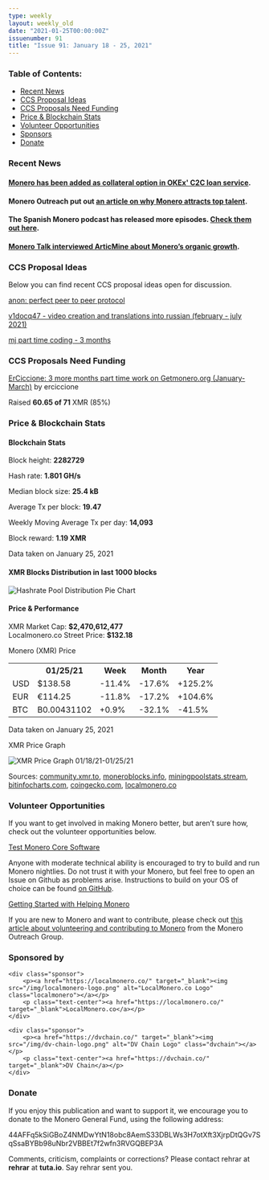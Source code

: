 ```yaml
---
type: weekly
layout: weekly_old
date: "2021-01-25T00:00:00Z"
issuenumber: 91
title: "Issue 91: January 18 - 25, 2021"
---
```

<h3>Table of Contents:</h3>
<ul class="contents">
    <li><a href="#news">Recent News</a></li>
    <li><a href="#ideas">CCS Proposal Ideas</a></li>
    <li><a href="#proposals">CCS Proposals Need Funding</a></li>
    <li><a href="#stats">Price & Blockchain Stats</a></li>
    <li><a href="#volunteer">Volunteer Opportunities</a></li>
    <li><a href="#sponsor">Sponsors</a></li>
    <li><a href="#donate">Donate</a></li>
</ul>

<h3 id="news">Recent News</h3>

<div class="newsbyte">
    <h4><a href="https://twitter.com/OKEx/status/1352487413654958082" target="_blank">Monero has been added as collateral option in OKEx' C2C loan service</a>.</h4>
</div>

<div class="newsbyte">
    <h4>Monero Outreach put out <a href="https://www.monerooutreach.org/stories/why-monero-attracts-dev-talent.html" target="_blank">an article on why Monero attracts top talent</a>.</h4>
</div>

<div class="newsbyte">
    <h4>The Spanish Monero podcast has released more episodes. <a href="https://anchor.fm/elmonero/episodes/9-Fungible-Ao-Nuevo-ep621j" target="_blank">Check them out here</a>.</h4>
</div>

<div class="newsbyte">
    <h4><a href="https://www.monerotalk.live/moneros-organic-growth-w-core-team-member-artic-mine" target="_blank">Monero Talk interviewed ArticMine about Monero’s organic growth</a>.</h4>
</div>

<h3 id="ideas">CCS Proposal Ideas</h3>

<p>Below you can find recent CCS proposal ideas open for discussion.</p>

<div class="proposal">
<p><a href="https://repo.getmonero.org/monero-project/ccs-proposals/-/merge_requests/204" target="_blank">anon: perfect peer to peer protocol</a></p>
</div>

<div class="proposal">
<p><a href="https://repo.getmonero.org/monero-project/ccs-proposals/-/merge_requests/203" target="_blank">v1docq47 - video creation and translations into russian (february - july 2021)</a></p>
</div>

<div class="proposal">
<p><a href="https://repo.getmonero.org/monero-project/ccs-proposals/-/merge_requests/200" target="_blank">mj part time coding - 3 months</a></p>
</div>

<h3 id="proposals">CCS Proposals Need Funding</h3>

<div class="proposal">
    <p><a href="https://ccs.getmonero.org/proposals/erciccione-website4.html" target="_blank">ErCiccione: 3 more months part time work on Getmonero.org (January-March)</a> by erciccione</p>
    <p>Raised <b>60.65 of 71</b> XMR (85%)</p>
</div>

<h3 id="stats">Price & Blockchain Stats</h3>

<h4 class="stat">Blockchain Stats</h4>

<div class="bcstats">
    <p>Block height: <b>2282729</b></p>
    <p>Hash rate: <b>1.801 GH/s</b></p>
    <p>Median block size: <b>25.4 kB</b></p>
    <p>Average Tx per block: <b>19.47</b></p>
    <p>Weekly Moving Average Tx per day: <b>14,093</b></p>
    <p>Block reward: <b>1.19 XMR</b></p>
</div>
<p class="note">Data taken on January 25, 2021</p>

<h4 class="stat">XMR Blocks Distribution in last 1000 blocks</h4>
<p><img src="/img/hashrate-pool-distribution-01251.png" alt="Hashrate Pool Distribution Pie Chart"/></p>

<h4 class="stat">Price & Performance</h4>

<div class="price-intro">XMR Market Cap: <b>$2,470,612,477</b><br>Localmonero.co Street Price: <b>$132.18</b></div>

<p class="table-title">Monero (XMR) Price</p>
<table class="price-table">
  <tr class="row1">
    <th></th>
    <th>01/25/21</th>
    <th>Week</th>
    <th>Month</th>
    <th>Year</th>
  </tr>
  <tr>
    <td data-th="XMR to">USD</td>
    <td data-th="01/25/21">$138.58</td>
    <td data-th="Week" class="red">-11.4%</td>
    <td data-th="Month" class="red">-17.6%</td>
    <td data-th="Year" class="green">+125.2%</td>
  </tr>
  <tr class="row3">
    <td data-th="XMR to">EUR</td>
    <td data-th="01/25/21">€114.25</td>
    <td data-th="Week" class="red">-11.8%</td>
    <td data-th="Month" class="red">-17.2%</td>
    <td data-th="Year" class="green">+104.6%</td>
  </tr>
  <tr>
    <td data-th="XMR to">BTC</td>
    <td data-th="01/25/21">B0.00431102</td>
    <td data-th="Week" class="green">+0.9%</td>
    <td data-th="Month" class="red">-32.1%</td>
    <td data-th="Year" class="red">-41.5%</td>
  </tr>
</table>
<p class="note">Data taken on January 25, 2021</p>

<p class="table-title">XMR Price Graph</p>

![XMR Price Graph 01/18/21-01/25/21](/img/weekly-chart-01251.png "XMR Price Graph 01/18/21-01/25/21") 

Sources: <a href="https://community.xmr.to/explorer/mainnet/" target="_blank">community.xmr.to</a>, <a href="https://moneroblocks.info/stats/transaction-stats" target="_blank">moneroblocks.info</a>, <a href="https://miningpoolstats.stream/monero" target="_blank">miningpoolstats.stream</a>, <a href="https://bitinfocharts.com/monero/" target="_blank">bitinfocharts.com</a>, <a href="https://www.coingecko.com/" target="_blank">coingecko.com</a>, <a href="https://localmonero.co/" target="_blank">localmonero.co</a>

<h3 id="volunteer">Volunteer Opportunities</h3>

<p>If you want to get involved in making Monero better, but aren’t sure how, check out the volunteer opportunities below.</p>

<div class="newsbyte">
    <p class="date"><a href="https://github.com/monero-project/monero" target="_blank">Test Monero Core Software</a></p>
    <p>Anyone with moderate technical ability is encouraged to try to build and run Monero nightlies. Do not trust it with your Monero, but feel free to open an Issue on Github as problems arise. Instructions to build on your OS of choice can be found <a href="https://github.com/monero-project/monero#compiling-monero-from-source" target="_blank">on GitHub</a>. </p>
</div>

<div class="newsbyte">
    <p class="date"><a href="https://github.com/monero-project/monero" target="_blank">Getting Started with Helping Monero</a></p>
    <p>If you are new to Monero and want to contribute, please check out <a href="https://www.monerooutreach.org/stories/getting-started-helping-monero.php" target="_blank">this article about volunteering and contributing to Monero</a> from the Monero Outreach Group. </p>
</div>

<h3 id="sponsor">Sponsored by</h3>

<div class="sponsors">

    <div class="sponsor">
        <p><a href="https://localmonero.co/" target="_blank"><img src="/img/localmonero-logo.png" alt="LocalMonero.co Logo" class="localmonero"></a></p>
        <p class="text-center"><a href="https://localmonero.co/" target="_blank">LocalMonero.co</a></p>
    </div>

    <div class="sponsor">
        <p><a href="https://dvchain.co/" target="_blank"><img src="/img/dv-chain-logo.png" alt="DV Chain Logo" class="dvchain"></a></p>
        <p class="text-center"><a href="https://dvchain.co/" target="_blank">DV Chain</a></p>
    </div>
</div>

<h3 id="donate">Donate</h3>

<p markdown="1">If you enjoy this publication and want to support it, we encourage you to donate to the Monero General Fund, using the following address:</p>

<p class="address" markdown="1">44AFFq5kSiGBoZ4NMDwYtN18obc8AemS33DBLWs3H7otXft3XjrpDtQGv7SqSsaBYBb98uNbr2VBBEt7f2wfn3RVGQBEP3A</p>

<!--p><a href="monero:44AFFq5kSiGBoZ4NMDwYtN18obc8AemS33DBLWs3H7otXft3XjrpDtQGv7SqSsaBYBb98uNbr2VBBEt7f2wfn3RVGQBEP3A" class="qr"><img src="/img/donate-monero.png"></a></p-->

Comments, criticism, complaints or corrections? Please contact rehrar at **rehrar** at **tuta.io**. Say rehrar sent you.